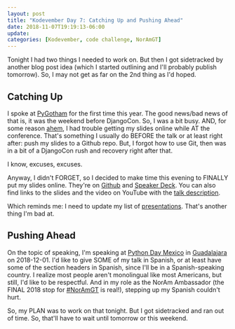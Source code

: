 ```yaml
---
layout: post
title: "Kodevember Day 7: Catching Up and Pushing Ahead"
date: 2018-11-07T19:19:13-06:00
update: 
categories: [Kodevember, code challenge, NorAmGT]
---
```

Tonight I had two things I needed to work on. But then I got sidetracked by another blog post idea (which I started outlining and I'll probably publish tomorrow). So, I may not get as far on the 2nd thing as I'd hoped.

## Catching Up
I spoke at [PyGotham](https://twitter.com/pygotham) for the first time this year. The good news/bad news of that is, it was the weekend before DjangoCon. So, I was a bit busy. AND, for some reason [ahem](https://twitter.com/Transition/status/1060340569824731136), I had trouble getting my slides online while AT the conference. That's something I usually do BEFORE the talk or at least right after: push my slides to a Github repo.  But, I forgot how to use Git, then was in a bit of a DjangoCon rush and recovery right after that.

I know, excuses, excuses.

Anyway, I didn't FORGET, so I decided to make time this evening to FINALLY put my slides online. They're on [Github](https://github.com/kojoidrissa/pygotham_2018) and [Speaker Deck](https://speakerdeck.com/kojoidrissa/a-jr-developers-guide-to-software-engineering). You can also find links to the slides and the video on YouTube with the [talk description](https://2018.pygotham.org/talks/a-junior-developer-s-guide-to-software-engineering/).

Which reminds me: I need to update my list of [presentations](http://kojoidrissa.com/presentations/). That's another thing I'm bad at.

## Pushing Ahead
On the topic of speaking, I'm speaking at [Python Day Mexico](http://pythonday.mx/) in [Guadalajara](https://goo.gl/maps/DZ3LG4NTtiT2) on 2018-12-01.  I'd like to give SOME of my talk in Spanish, or at least have some of the section headers in Spanish, since I'll be in a Spanish-speaking country. I realize most people aren't monolingual like most Americans, but still, I'd like to be respectful. And in my role as the NorAm Ambassador (the FINAL 2018 stop for [#NorAmGT](https://twitter.com/search?q=%23NorAmGT&src=typd) is real!), stepping up my Spanish couldn't hurt.

So, my PLAN was to work on that tonight. But I got sidetracked and ran out of time. So, that'll have to wait until tomorrow or this weekend.
